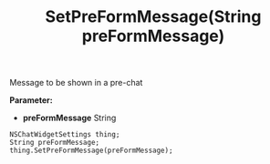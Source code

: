 ﻿---
uid: crmscript_ref_NSChatWidgetSettings_SetPreFormMessage
title: SetPreFormMessage(String preFormMessage)
intellisense: NSChatWidgetSettings.SetPreFormMessage
keywords: NSChatWidgetSettings, GetPreFormMessage
so.topic: reference
---

Message to be shown in a pre-chat

**Parameter:** 
 - **preFormMessage** String

```crmscript
NSChatWidgetSettings thing;
String preFormMessage;
thing.SetPreFormMessage(preFormMessage);
```


